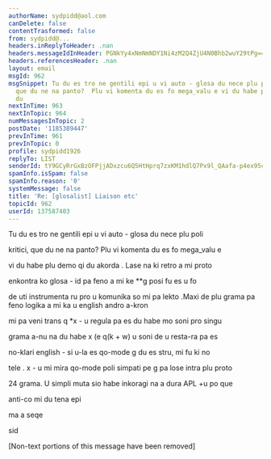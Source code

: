 ```yaml
---
authorName: sydpidd@aol.com
canDelete: false
contentTrasformed: false
from: sydpidd@...
headers.inReplyToHeader: .nan
headers.messageIdInHeader: PGNkYy4xNmNmNDY1Ni4zM2Q4ZjU4N0Bhb2wuY29tPg==
headers.referencesHeader: .nan
layout: email
msgId: 962
msgSnippet: Tu du es tro ne gentili epi u vi auto - glosa du nece plu poli kritici,
  que du ne na panto?  Plu vi komenta du es fo mega_valu e vi du habe plu demo qi
  du
nextInTime: 963
nextInTopic: 964
numMessagesInTopic: 2
postDate: '1185389447'
prevInTime: 961
prevInTopic: 0
profile: sydpidd1926
replyTo: LIST
senderId: tY9GCyRrGxBzOFPjjADxzcu6Q5HtHprq7zxKM1hdlQ7Px9l_QAafa-p4ex95cZnDNA0kIzDX
spamInfo.isSpam: false
spamInfo.reason: '0'
systemMessage: false
title: 'Re: [glosalist] Liaison etc'
topicId: 962
userId: 137587403
---
```


Tu du es tro ne gentili epi u vi auto - glosa du nece plu poli 
 
kritici, que du ne na panto?  Plu vi komenta du es fo mega_valu e 
 
vi du habe plu demo qi du akorda . Lase  na ki retro a mi proto 
 
enkontra  ko  glosa - id pa feno a mi ke  **g    posi fu  es u fo 
 
de uti instrumenta ru pro u komunika so mi pa lekto 
.Maxi de plu  grama pa feno logika a mi ka u english andro a-kron 
 
mi pa veni trans q  *x - u regula pa es du habe mo soni pro singu 
 
grama a-nu na du habe  x (e  q(k + w) u soni de u resta-ra pa es 
 
no-klari english - si u-la es qo-mode  g du es stru, mi fu ki no 
 
tele .
x - u mi mira qo-mode poli simpati pe g pa lose intra plu  proto 
 
24 grama. U simpli muta sio habe inkoragi na a dura APL +u po que 
 
anti-co mi du tena epi 
 
ma a seqe 
 
sid



   


[Non-text portions of this message have been removed]


